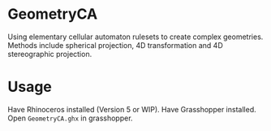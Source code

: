# GeometryCA
Using elementary cellular automaton rulesets to create complex geometries. Methods include spherical projection, 4D transformation and 4D stereographic projection.

# Usage
Have Rhinoceros installed (Version 5 or WIP).
Have Grasshopper installed.
Open `GeometryCA.ghx` in grasshopper.
